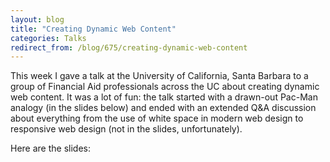 ```yaml
---
layout: blog
title: "Creating Dynamic Web Content"
categories: Talks
redirect_from: /blog/675/creating-dynamic-web-content
---
```


This week I gave a talk at the University of California, Santa Barbara to a group of Financial Aid professionals across the UC about creating dynamic web content. It was a lot of fun: the talk started with a drawn-out Pac-Man analogy (in the slides below) and ended with an extended Q&A discussion about everything from the use of white space in modern web design to responsive web design (not in the slides, unfortunately).

Here are the slides:

<script async class="speakerdeck-embed" data-id="e5020670473f013268b72e098d8a2543" data-ratio="1.77777777777778" src="//speakerdeck.com/assets/embed.js"></script>

